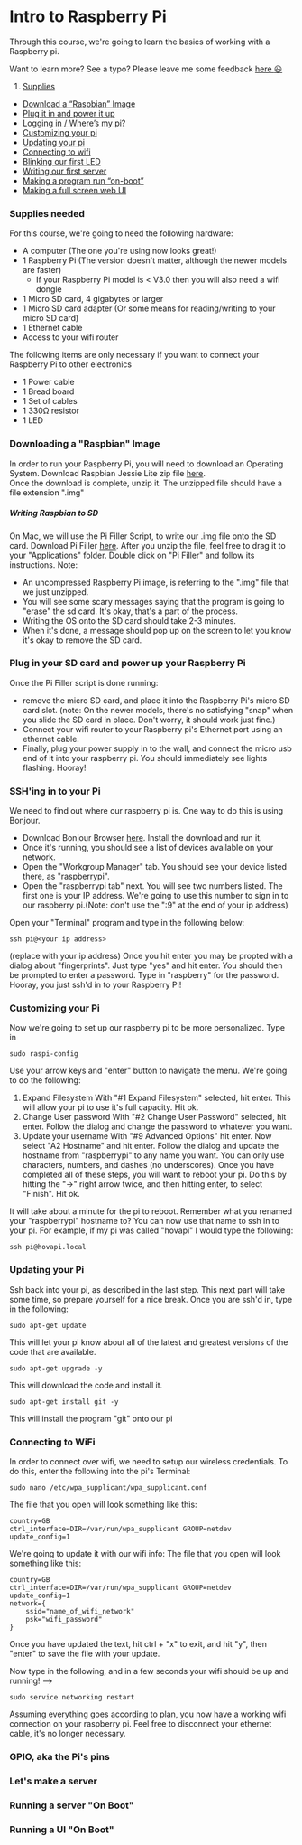 # Intro to Raspberry Pi

Through this course, we're going to learn the basics of working with a Raspberry pi.  

Want to learn more? See a typo? Please leave me some feedback [here :smiley:](https://github.com/matthova/rpi-intro/issues)

1. [Supplies](#supplies)
- [Download a “Raspbian” Image](#raspbian)
- [Plug it in and power it up](#power)
- [Logging in / Where’s my pi?](#ssh)
- [Customizing your pi](#config)
- [Updating your pi](#update)
- [Connecting to wifi](#wifi)
- [Blinking our first LED](#blink)
- [Writing our first server](#server)
- [Making a program run “on-boot”](#systemd)
- [Making a full screen web UI](#ui)

### <a name="supplies"></a>Supplies needed
For this course, we're going to need the following hardware:
- A computer (The one you're using now looks great!)
- 1 Raspberry Pi (The version doesn't matter, although the newer models are faster)
  * If your Raspberry Pi model is < V3.0 then you will also need a wifi dongle
- 1 Micro SD card, 4 gigabytes or larger
- 1 Micro SD card adapter (Or some means for reading/writing to your micro SD card)
- 1 Ethernet cable
- Access to your wifi router

The following items are only necessary if you want to connect your Raspberry Pi to other electronics
- 1 Power cable
- 1 Bread board
- 1 Set of cables
- 1 330Ω resistor
- 1 LED

### <a name="raspbian"></a>Downloading a "Raspbian" Image
In order to run your Raspberry Pi, you will need to download an Operating System. Download Raspbian Jessie Lite zip file [here](https://www.raspberrypi.org/downloads/raspbian/).  
Once the download is complete, unzip it. The unzipped file should have a file extension ".img"
##### Writing Raspbian to SD
On Mac, we will use the Pi Filler Script, to write our .img file onto the SD card. Download Pi Filler [here](http://ivanx.com/raspberrypi/files/PiFiller.zip).
After you unzip the file, feel free to drag it to your "Applications" folder. Double click on "Pi Filler" and follow its instructions.
Note:
- An uncompressed Raspberry Pi image, is referring to the ".img" file that we just unzipped. 
- You will see some scary messages saying that the program is going to "erase" the sd card. It's okay, that's a part of the process.
- Writing the OS onto the SD card should take 2-3 minutes.  
- When it's done, a message should pop up on the screen to let you know it's okay to remove the SD card.  

### <a name="power"></a>Plug in your SD card and power up your Raspberry Pi
Once the Pi Filler script is done running:
- remove the micro SD card, and place it into the Raspberry Pi's micro SD card slot. (note: On the newer models, there's no satisfying "snap" when you slide the SD card in place. Don't worry, it should work just fine.)
- Connect your wifi router to your Raspberry pi's Ethernet port using an ethernet cable. 
- Finally, plug your power supply in to the wall, and connect the micro usb end of it into your raspberry pi. You should immediately see lights flashing. Hooray!

### <a name="ssh"></a>SSH'ing in to your Pi
We need to find out where our raspberry pi is. One way to do this is using Bonjour.
- Download Bonjour Browser [here](http://www.tildesoft.com/files/BonjourBrowser.dmg). Install the download and run it. 
- Once it's running, you should see a list of devices available on your network.
- Open the "Workgroup Manager" tab. You should see your device listed there, as "raspberrypi". 
- Open the "raspberrypi tab" next. You will see two numbers listed. The first one is your IP address. We're going to use this number to sign in to our raspberry pi.(Note: don't use the ":9" at the end of your ip address)

Open your "Terminal" program and type in the following below:
```
ssh pi@<your ip address>
```
(replace <your ip address> with your ip address)
Once you hit enter you may be propted with a dialog about "fingerprints". Just type "yes" and hit enter. 
You should then be prompted to enter a password. Type in "raspberry" for the password.
Hooray, you just ssh'd in to your Raspberry Pi!

### <a name="config"></a>Customizing your Pi
Now we're going to set up our raspberry pi to be more personalized. Type in
```
sudo raspi-config
```
Use your arrow keys and "enter" button to navigate the menu.
We're going to do the following:
1. Expand Filesystem
  With "#1 Expand Filesystem" selected, hit enter. This will allow your pi to use it's full capacity. Hit ok.
2. Change User password
  With "#2 Change User Password" selected, hit enter. Follow the dialog and change the password to whatever you want.
9. Update your username
  With "#9 Advanced Options" hit enter. Now select "A2 Hostname" and hit enter. Follow the dialog and update the hostname from "raspberrypi" to any name you want. You can only use characters, numbers, and dashes (no underscores).
Once you have completed all of these steps, you will want to reboot your pi. Do this by hitting the "->" right arrow twice, and then hitting enter, to select "Finish". Hit ok.

It will take about a minute for the pi to reboot.
Remember what you renamed your "raspberrypi" hostname to? You can now use that name to ssh in to your pi. For example, if my pi was called "hovapi" I would type the following:
```
ssh pi@hovapi.local
```

### <a name="update"></a>Updating your Pi
Ssh back into your pi, as described in the last step.
This next part will take some time, so prepare yourself for a nice break. 
Once you are ssh'd in, type in the following: 
```
sudo apt-get update
```
This will let your pi know about all of the latest and greatest versions of the code that are available.
```
sudo apt-get upgrade -y
```
This will download the code and install it.
```
sudo apt-get install git -y
```
This will install the program "git" onto our pi

### <a name="wifi"></a>Connecting to WiFi
In order to connect over wifi, we need to setup our wireless credentials. To do this, enter the following into the pi's Terminal:
```
sudo nano /etc/wpa_supplicant/wpa_supplicant.conf
```
The file that you open will look something like this:
```
country=GB
ctrl_interface=DIR=/var/run/wpa_supplicant GROUP=netdev
update_config=1
```
We're going to update it with our wifi info:
The file that you open will look something like this:
```
country=GB
ctrl_interface=DIR=/var/run/wpa_supplicant GROUP=netdev
update_config=1
network={
    ssid="name_of_wifi_network"
    psk="wifi_password"
}
```
Once you have updated the text, hit ctrl + "x" to exit, and hit "y", then "enter" to save the file with your update.

Now type in the following, and in a few seconds your wifi should be up and running! -->
```
sudo service networking restart
```

Assuming everything goes according to plan, you now have a working wifi connection on your raspberry pi. Feel free to disconnect your ethernet cable, it's no longer necessary.

### <a name="blink"></a>GPIO, aka the Pi's pins


### <a name="server"></a>Let's make a server


### <a name="systemd"></a>Running a server "On Boot"


### <a name="ui"></a>Running a UI "On Boot"
